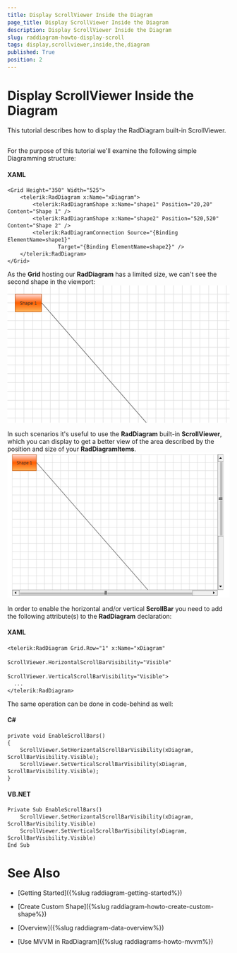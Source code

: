 ```yaml
---
title: Display ScrollViewer Inside the Diagram
page_title: Display ScrollViewer Inside the Diagram
description: Display ScrollViewer Inside the Diagram
slug: raddiagram-howto-display-scroll
tags: display,scrollviewer,inside,the,diagram
published: True
position: 2
---
```


# Display ScrollViewer Inside the Diagram



This tutorial describes how to display the RadDiagram built-in ScrollViewer.

## 

For the purpose of this tutorial we'll examine the following simple Diagramming structure:

#### __XAML__
    <Grid Height="350" Width="525">
        <telerik:RadDiagram x:Name="xDiagram">
            <telerik:RadDiagramShape x:Name="shape1" Position="20,20" Content="Shape 1" />
            <telerik:RadDiagramShape x:Name="shape2" Position="520,520" Content="Shape 2" />
            <telerik:RadDiagramConnection Source="{Binding ElementName=shape1}"
                    Target="{Binding ElementName=shape2}" />
        </telerik:RadDiagram>
    </Grid>		  
		  



As the __Grid__ hosting our __RadDiagram__ has a limited size, we can't see the second shape in the viewport:
![Rad Diagram How To Scroll No Scroll](images/RadDiagram_HowTo_Scroll_NoScroll.png)

In such scenarios it's useful to use the __RadDiagram__ built-in __ScrollViewer__, which you can display to get a better view of the area described by the position and size of your __RadDiagramItems__. 
![Rad Diagram How To Scroll Scroll](images/RadDiagram_HowTo_Scroll_Scroll.png)

In order to enable the horizontal and/or vertical __ScrollBar__ you need to add the following attribute(s) to the __RadDiagram__ declaration:
		

#### __XAML__
    <telerik:RadDiagram Grid.Row="1" x:Name="xDiagram" 
                        ScrollViewer.HorizontalScrollBarVisibility="Visible" 
                        ScrollViewer.VerticalScrollBarVisibility="Visible">
      ...
    </telerik:RadDiagram>		  
		  



The same operation can be done in code-behind as well:

#### __C#__
    private void EnableScrollBars()
    {
        ScrollViewer.SetHorizontalScrollBarVisibility(xDiagram, ScrollBarVisibility.Visible);
        ScrollViewer.SetVerticalScrollBarVisibility(xDiagram, ScrollBarVisibility.Visible);
    }		  
		  
#### __VB.NET__
    Private Sub EnableScrollBars()
        ScrollViewer.SetHorizontalScrollBarVisibility(xDiagram, ScrollBarVisibility.Visible)
        ScrollViewer.SetVerticalScrollBarVisibility(xDiagram, ScrollBarVisibility.Visible)
    End Sub		  
		  



# See Also

 * [Getting Started]({%slug raddiagram-getting-started%})

 * [Create Custom Shape]({%slug raddiagram-howto-create-custom-shape%})

 * [Overview]({%slug raddiagram-data-overview%})

 * [Use MVVM in RadDiagram]({%slug raddiagrams-howto-mvvm%})
